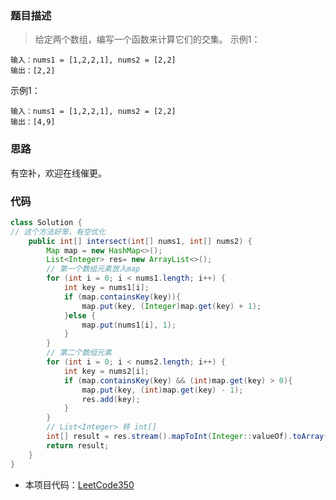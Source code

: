 ### 题目描述

> 给定两个数组，编写一个函数来计算它们的交集。
示例1：
```
输入：nums1 = [1,2,2,1], nums2 = [2,2]
输出：[2,2]
```
示例1：
```
输入：nums1 = [1,2,2,1], nums2 = [2,2]
输出：[4,9]
```

### 思路
有空补，欢迎在线催更。

### 代码
```java
class Solution {
// 这个方法好笨，有空优化
    public int[] intersect(int[] nums1, int[] nums2) {
        Map map = new HashMap<>();
        List<Integer> res= new ArrayList<>();
        // 第一个数组元素放入map
        for (int i = 0; i < nums1.length; i++) {
            int key = nums1[i];
            if (map.containsKey(key)){
                map.put(key, (Integer)map.get(key) + 1);
            }else {
                map.put(nums1[i], 1);
            }
        }
        // 第二个数组元素
        for (int i = 0; i < nums2.length; i++) {
            int key = nums2[i];
            if (map.containsKey(key) && (int)map.get(key) > 0){
                map.put(key, (int)map.get(key) - 1);
                res.add(key);
            }
        }
        // List<Integer> 转 int[]
        int[] result = res.stream().mapToInt(Integer::valueOf).toArray();
        return result;
    }
}
```

- 本项目代码：[LeetCode350](https://github.com/HelloSummer5/LeetCodeDemo/blob/master/src/com/leetcode/array/LeetCode350.java "悬停显示")
